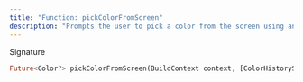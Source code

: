 ```yaml
---
title: "Function: pickColorFromScreen"
description: "Prompts the user to pick a color from the screen using an eye dropper tool."
---
```


Signature
```dart
Future<Color?> pickColorFromScreen(BuildContext context, [ColorHistoryStorage? storage]);
```
